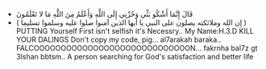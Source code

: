 
* قَالَ إِنَّمَا أَشْكُو بَثِّي وَحُزْنِي إِلَى اللَّهِ وَأَعْلَمُ مِنَ اللَّهِ مَا لا تَعْلَمُونَ
 * ( إن الله وملائكته يصلون على النبي يا أيها الذين آمنوا صلوا عليه وسلموا تسليما )
PUTTING Yourself First isn't selfish it's Necessry..
My Name:H.3.D
KILL YOUR DALINGS
Don't copy my code, pig...
al7arakah baraka..
FALCOOOOOOOOOOOOOOOOOOOOOOOOOOOOON...
fakrnha bal7z gt 3lshan bbtsm..
A person searching for God's satisfaction and better life
 
<!---
hagarabdallah740/hagarabdallah740 is a ✨ special ✨ repository because its `README.md` (this file) appears on your GitHub profile.
You can click the Preview link to take a look at your changes.
--->
